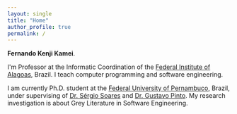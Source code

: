 ```yaml
---
layout: single
title: "Home"
author_profile: true
permalink: /
---
```


**Fernando Kenji Kamei**.

I'm Professor at the Informatic Coordination of the [Federal Institute of Alagoas](http://www.ifal.edu.br), Brazil. I teach computer programming and software engineering.


I am currently Ph.D. student at the [Federal University of Pernambuco](http://cin.ufpe.br), Brazil, under supervising of [Dr. Sérgio Soares](https://www.cin.ufpe.br/~scbs/) and [Dr. Gustavo Pinto](http://gustavopinto.org/). My research investigation is about Grey Literature in Software Engineering.



